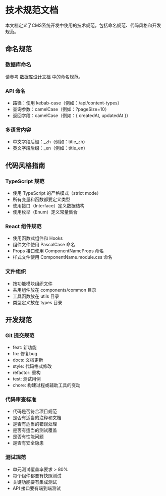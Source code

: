 # 技术规范文档

本文档定义了CMS系统开发中使用的技术规范，包括命名规范、代码风格和开发规范。

## 命名规范

### 数据库命名
请参考 [数据库设计文档](database-design.md#数据库命名规范) 中的命名规范。

### API 命名
- 路径：使用 kebab-case（例如：/api/content-types）
- 查询参数：camelCase（例如：?pageSize=10）
- 返回字段：camelCase（例如：{ createdAt, updatedAt }）

### 多语言内容
- 中文字段后缀：_zh（例如：title_zh）
- 英文字段后缀：_en（例如：title_en）

## 代码风格指南

### TypeScript 规范
- 使用 TypeScript 的严格模式（strict mode）
- 所有变量和函数都要定义类型
- 使用接口（Interface）定义数据结构
- 使用枚举（Enum）定义常量集合

### React 组件规范
- 使用函数式组件和 Hooks
- 组件文件使用 PascalCase 命名
- Props 接口使用 ComponentNameProps 命名
- 样式文件使用 ComponentName.module.css 命名

### 文件组织
- 按功能模块组织文件
- 共用组件放在 components/common 目录
- 工具函数放在 utils 目录
- 类型定义放在 types 目录

## 开发规范

### Git 提交规范
- feat: 新功能
- fix: 修复bug
- docs: 文档更新
- style: 代码格式修改
- refactor: 重构
- test: 测试用例
- chore: 构建过程或辅助工具的变动

### 代码审查标准
- 代码是否符合项目规范
- 是否有适当的注释和文档
- 是否有适当的错误处理
- 是否有适当的测试覆盖
- 是否有性能问题
- 是否有安全隐患

### 测试规范
- 单元测试覆盖率要求 > 80%
- 每个组件都要有快照测试
- 关键功能要有集成测试
- API 接口要有端到端测试
